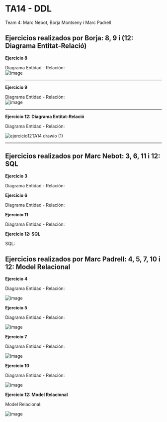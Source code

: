 # TA14 - DDL
Team 4: Marc Nebot, Borja Montseny i Marc Padrell

## Ejercicios realizados por Borja: 8, 9 i (12: Diagrama Entitat-Relació)

**Ejercicio 8**

Diagrama Entidad - Relación:
<br>
![image](https://user-images.githubusercontent.com/68342939/165250030-5351e206-ad59-4a98-9d2d-1a1a77c1658a.png)
<hr>

**Ejercicio 9**

Diagrama Entidad - Relación:
<br>
![image](https://user-images.githubusercontent.com/68342939/165257138-254a2b56-ec54-4fcd-b495-f9e7b8f3cc37.png)
<hr>

**Ejercicio 12: Diagrama Entitat-Relació**

Diagrama Entidad - Relación:

![ejercicio12TA14 drawio (1)](https://user-images.githubusercontent.com/68342939/165359058-9beb63bb-e31a-4b59-96f4-baac7ee028f4.png)


<hr>

## Ejercicios realizados por Marc Nebot: 3, 6, 11 i 12: SQL

**Ejercicio 3**

Diagrama Entidad - Relación:



**Ejercicio 6**

Diagrama Entidad - Relación:


**Ejercicio 11**

Diagrama Entidad - Relación:



**Ejercicio 12: SQL**

SQL:


## Ejercicios realizados por Marc Padrell: 4, 5, 7, 10 i 12: Model Relacional

**Ejercicio 4**

Diagrama Entidad - Relación:

![image](https://user-images.githubusercontent.com/79224406/165077479-017ea15b-de30-4984-8ff4-348b884752d2.png)

**Ejercicio 5**

Diagrama Entidad - Relación:

![image](https://user-images.githubusercontent.com/79224406/165080062-00269fef-68e1-421b-93ab-57b1c1daeedb.png)

**Ejercicio 7**

Diagrama Entidad - Relación:

![image](https://user-images.githubusercontent.com/79224406/165081934-32e704af-afec-4951-8964-0d191b10f336.png)

**Ejercicio 10**

Diagrama Entidad - Relación:

![image](https://user-images.githubusercontent.com/79224406/165238773-9ca093a7-1f62-4bd9-84af-850516a6f0ef.png)

**Ejercicio 12: Model Relacional**

Model Relacional:

![image](https://user-images.githubusercontent.com/79224406/165714146-cf09901a-eebb-4aee-8a6f-2bf864a9834c.png)



